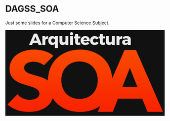 # DAGSS_SOA
Just some slides for a Computer Science Subject.

![Cover](img/app-overview1.png?raw=true)